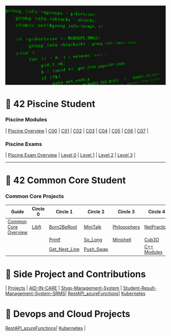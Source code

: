 
![Software Engineering](Banner.gif)

# 🐣 42 Piscine Student

### Piscine Modules
| [Piscine Overview](#) | [C00](#) | [C01](#) | [C02](#) | [C03](#) | [C04](#) | [C05](#) | [C06](#) | [C07](#) |
### Piscine Exams
| [Piscine Exam Overview](#) | [Level 0](#) | [Level 1](#) | [Level 2](#) | [Level 3](#) |

---

# 🐧 42 Common Core Student

### Common Core Projects

| **Guide**                     | **Circle 0**        | **Circle 1**       | **Circle 2**       | **Circle 3**       | **Circle 4**        | **Circle 5**      | **Circle 6**  |
|--------------------------------|---------------------|--------------------|--------------------|--------------------|---------------------|-------------------|---------------|
| [Common Core Overview](#)     | [Libft](https://github.com/kuzi23/libft)          | [Born2BeRoot](#)   | [MiniTalk](https://github.com/kuzi23/Minitalk)      | [Philosophers](https://github.com/kuzi23/Philosophers)  | [NetPractice](#)    | [Inception](#)    | [Transcend](#) |
|                                |          | [Printf](https://github.com/kuzi23/ft_printf)         | [So_Long](https://github.com/kuzi23/so_long)       | [Minishell](https://github.com/kuzi23/microshell)     | [Cub3D](#)          | [IRC](#)          |               |
|                                |   | [Get_Next_Line](https://github.com/kuzi23/get_next_line)  | [Push_Swap](https://github.com/kuzi23/push_swap)     |                    | [C++ Modules](#)    |                   |               |

# 🐧 Side Project and Contributions
| [Projects](#) | [AID-IN-CARE](https://github.com/kuzi23/AID-IN-CARE) | [Shop-Management-System](https://github.com/kuzi23/Shop-Management-System-) | [Student-Result-Management-System-SRMS](https://github.com/kuzi23/Student-Result-Management-System-SRMS-Student-Result-Management-System-SRMS-)| [RestAPI_azureFunctions](https://github.com/kuzi23/RestAPI_azureFunctions)| [Kubernetes](https://github.com/kuzi23/Kubernetes)

# 🐧 Devops and Cloud Projects
[RestAPI_azureFunctions](https://github.com/kuzi23/RestAPI_azureFunctions)| [Kubernetes](https://github.com/kuzi23/Kubernetes) |
